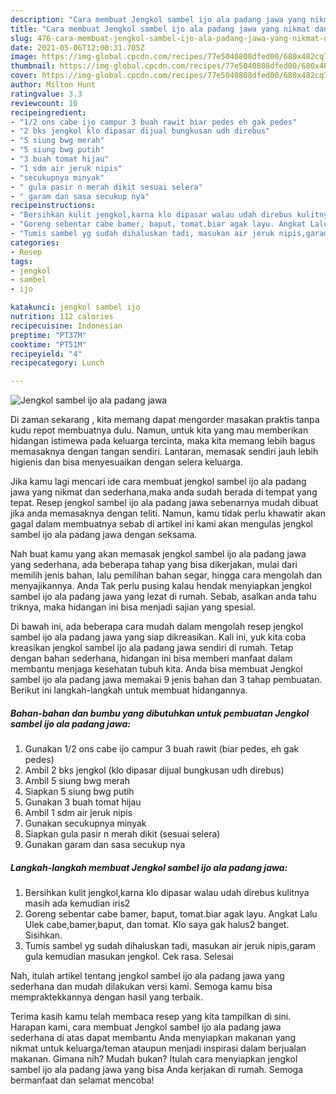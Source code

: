 ```yaml
---
description: "Cara membuat Jengkol sambel ijo ala padang jawa yang nikmat dan Mudah Dibuat"
title: "Cara membuat Jengkol sambel ijo ala padang jawa yang nikmat dan Mudah Dibuat"
slug: 476-cara-membuat-jengkol-sambel-ijo-ala-padang-jawa-yang-nikmat-dan-mudah-dibuat
date: 2021-05-06T12:00:31.705Z
image: https://img-global.cpcdn.com/recipes/77e5040808dfed00/680x482cq70/jengkol-sambel-ijo-ala-padang-jawa-foto-resep-utama.jpg
thumbnail: https://img-global.cpcdn.com/recipes/77e5040808dfed00/680x482cq70/jengkol-sambel-ijo-ala-padang-jawa-foto-resep-utama.jpg
cover: https://img-global.cpcdn.com/recipes/77e5040808dfed00/680x482cq70/jengkol-sambel-ijo-ala-padang-jawa-foto-resep-utama.jpg
author: Milton Hunt
ratingvalue: 3.3
reviewcount: 10
recipeingredient:
- "1/2 ons cabe ijo campur 3 buah rawit biar pedes eh gak pedes"
- "2 bks jengkol klo dipasar dijual bungkusan udh direbus"
- "5 siung bwg merah"
- "5 siung bwg putih"
- "3 buah tomat hijau"
- "1 sdm air jeruk nipis"
- "secukupnya minyak"
- " gula pasir n merah dikit sesuai selera"
- " garam dan sasa secukup nya"
recipeinstructions:
- "Bersihkan kulit jengkol,karna klo dipasar walau udah direbus kulitnya masih ada kemudian iris2"
- "Goreng sebentar cabe bamer, baput, tomat.biar agak layu. Angkat Lalu Ulek cabe,bamer,baput, dan tomat. Klo saya gak halus2 banget. Sisihkan."
- "Tumis sambel yg sudah dihaluskan tadi, masukan air jeruk nipis,garam gula kemudian masukan jengkol. Cek rasa. Selesai"
categories:
- Resep
tags:
- jengkol
- sambel
- ijo

katakunci: jengkol sambel ijo 
nutrition: 112 calories
recipecuisine: Indonesian
preptime: "PT37M"
cooktime: "PT51M"
recipeyield: "4"
recipecategory: Lunch

---
```



![Jengkol sambel ijo ala padang jawa](https://img-global.cpcdn.com/recipes/77e5040808dfed00/680x482cq70/jengkol-sambel-ijo-ala-padang-jawa-foto-resep-utama.jpg)

Di zaman  sekarang , kita memang dapat mengorder masakan praktis tanpa kudu repot membuatnya dulu. Namun, untuk kita yang mau memberikan hidangan istimewa pada keluarga tercinta, maka kita memang lebih bagus memasaknya dengan tangan sendiri. Lantaran, memasak sendiri jauh lebih higienis dan bisa menyesuaikan dengan selera keluarga.

Jika kamu lagi mencari ide cara membuat jengkol sambel ijo ala padang jawa yang nikmat dan sederhana,maka anda sudah berada di tempat yang tepat. Resep jengkol sambel ijo ala padang jawa  sebenarnya mudah dibuat jika anda memasaknya dengan teliti. Namun, kamu tidak perlu khawatir akan gagal dalam membuatnya 
sebab di artikel ini kami akan mengulas jengkol sambel ijo ala padang jawa dengan seksama.  



Nah buat kamu yang akan memasak jengkol sambel ijo ala padang jawa yang sederhana, ada beberapa tahap yang bisa dikerjakan, mulai dari memilih jenis bahan, lalu pemilihan bahan segar, hingga cara mengolah dan menyajikannya. Anda Tak perlu pusing kalau hendak menyiapkan jengkol sambel ijo ala padang jawa yang lezat di rumah. Sebab, asalkan anda  tahu triknya, maka hidangan ini bisa menjadi sajian yang spesial.

Di bawah ini, ada beberapa cara mudah dalam mengolah resep jengkol sambel ijo ala padang jawa yang siap dikreasikan. Kali ini, yuk kita coba kreasikan jengkol sambel ijo ala padang jawa sendiri di rumah. Tetap dengan bahan sederhana, hidangan ini bisa memberi manfaat dalam membantu menjaga kesehatan tubuh kita. Anda bisa membuat Jengkol sambel ijo ala padang jawa memakai 9 jenis bahan dan 3 tahap pembuatan. Berikut ini langkah-langkah untuk membuat hidangannya.

<!--inarticleads1-->

##### Bahan-bahan dan bumbu yang dibutuhkan untuk pembuatan Jengkol sambel ijo ala padang jawa:

1. Gunakan 1/2 ons cabe ijo campur 3 buah rawit (biar pedes, eh gak pedes)
1. Ambil 2 bks jengkol (klo dipasar dijual bungkusan udh direbus)
1. Ambil 5 siung bwg merah
1. Siapkan 5 siung bwg putih
1. Gunakan 3 buah tomat hijau
1. Ambil 1 sdm air jeruk nipis
1. Gunakan secukupnya minyak
1. Siapkan  gula pasir n merah dikit (sesuai selera)
1. Gunakan  garam dan sasa secukup nya




<!--inarticleads2-->

##### Langkah-langkah membuat Jengkol sambel ijo ala padang jawa:

1. Bersihkan kulit jengkol,karna klo dipasar walau udah direbus kulitnya masih ada kemudian iris2
1. Goreng sebentar cabe bamer, baput, tomat.biar agak layu. Angkat Lalu Ulek cabe,bamer,baput, dan tomat. Klo saya gak halus2 banget. Sisihkan.
1. Tumis sambel yg sudah dihaluskan tadi, masukan air jeruk nipis,garam gula kemudian masukan jengkol. Cek rasa. Selesai




Nah, itulah artikel tentang  jengkol sambel ijo ala padang jawa  yang sederhana dan mudah dilakukan versi kami. Semoga kamu bisa mempraktekkannya dengan hasil yang terbaik. 

Terima kasih kamu telah membaca resep yang kita tampilkan di sini. Harapan kami, cara membuat  Jengkol sambel ijo ala padang jawa sederhana di atas dapat membantu Anda menyiapkan makanan yang nikmat untuk keluarga/teman ataupun menjadi inspirasi dalam berjualan makanan. Gimana nih? Mudah bukan? Itulah cara menyiapkan jengkol sambel ijo ala padang jawa yang bisa Anda kerjakan di rumah. Semoga bermanfaat dan selamat mencoba!

